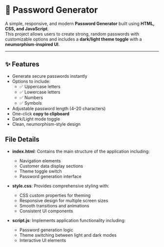 # 🔐 Password Generator

A simple, responsive, and modern **Password Generator** built using **HTML, CSS, and JavaScript**.  
This project allows users to create strong, random passwords with customizable options and includes a **dark/light theme toggle** with a **neumorphism-inspired UI**.

---

## ✨ Features
- Generate secure passwords instantly
- Options to include:
  - ✅ Uppercase letters
  - ✅ Lowercase letters
  - ✅ Numbers
  - ✅ Symbols
- Adjustable password length (4–20 characters)
- One-click **copy to clipboard**
- Dark/Light mode toggle
- Clean, neumorphism-style design

## File Details

- **index.html**: Contains the main structure of the application including:
  - Navigation elements
  - Customer data display sections
  - Theme toggle switch
  - Password generation interface

- **style.css**: Provides comprehensive styling with:
  - CSS custom properties for theming
  - Responsive design for multiple screen sizes
  - Smooth transitions and animations
  - Consistent UI components

- **script.js**: Implements application functionality including:
  - Password generation logic
  - Theme switching between light and dark modes
  - Interactive UI elements
